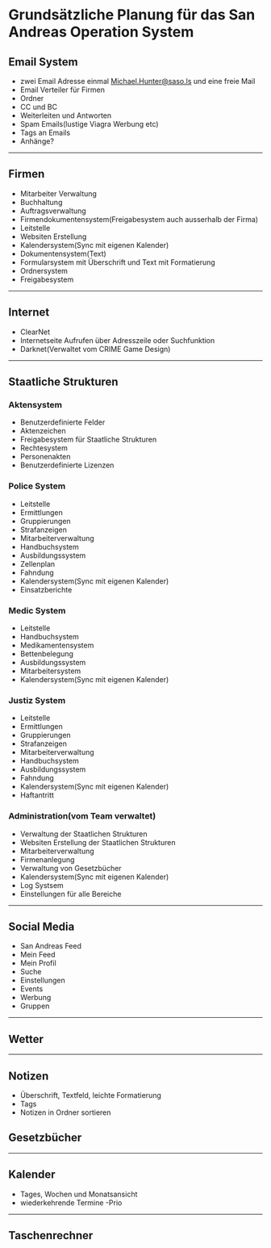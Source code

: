 # Grundsätzliche Planung für das San Andreas Operation System

## Email System
- zwei Email Adresse einmal Michael.Hunter@saso.ls und eine freie Mail
- Email Verteiler für Firmen
- Ordner
- CC und BC
- Weiterleiten und Antworten
- Spam Emails(lustige Viagra Werbung etc)
- Tags an Emails
- Anhänge?

---

## Firmen
- Mitarbeiter Verwaltung
- Buchhaltung
- Auftragsverwaltung
- Firmendokumentensystem(Freigabesystem auch ausserhalb der Firma)
- Leitstelle
- Websiten Erstellung
- Kalendersystem(Sync mit eigenen Kalender)
- Dokumentensystem(Text)
- Formularsystem mit Überschrift und Text mit Formatierung
- Ordnersystem
- Freigabesystem

---

## Internet
- ClearNet
- Internetseite Aufrufen über Adresszeile oder Suchfunktion
- Darknet(Verwaltet vom CRIME Game Design)

---

## Staatliche Strukturen
### Aktensystem
- Benutzerdefinierte Felder
- Aktenzeichen
- Freigabesystem für Staatliche Strukturen
- Rechtesystem
- Personenakten
- Benutzerdefinierte Lizenzen
### Police System
- Leitstelle
- Ermittlungen
- Gruppierungen
- Strafanzeigen
- Mitarbeiterverwaltung
- Handbuchsystem
- Ausbildungssystem
- Zellenplan
- Fahndung
- Kalendersystem(Sync mit eigenen Kalender)
- Einsatzberichte
### Medic System
- Leitstelle
- Handbuchsystem
- Medikamentensystem
- Bettenbelegung
- Ausbildungssystem
- Mitarbeitersystem
- Kalendersystem(Sync mit eigenen Kalender)
### Justiz System
- Leitstelle
- Ermittlungen
- Gruppierungen
- Strafanzeigen
- Mitarbeiterverwaltung
- Handbuchsystem
- Ausbildungssystem
- Fahndung
- Kalendersystem(Sync mit eigenen Kalender)
- Haftantritt 
### Administration(vom Team verwaltet)
- Verwaltung der Staatlichen Strukturen
- Websiten Erstellung der Staatlichen Strukturen
- Mitarbeiterverwaltung
- Firmenanlegung
- Verwaltung von Gesetzbücher
- Kalendersystem(Sync mit eigenen Kalender)
- Log Systsem
- Einstellungen für alle Bereiche

---

## Social Media
- San Andreas Feed
- Mein Feed
- Mein Profil
- Suche
- Einstellungen
- Events
- Werbung
- Gruppen
---

## Wetter

---

## Notizen
- Überschrift, Textfeld, leichte Formatierung
- Tags
- Notizen in Ordner sortieren
## Gesetzbücher

---

## Kalender
- Tages, Wochen und Monatsansicht
- wiederkehrende Termine
-Prio

---

## Taschenrechner